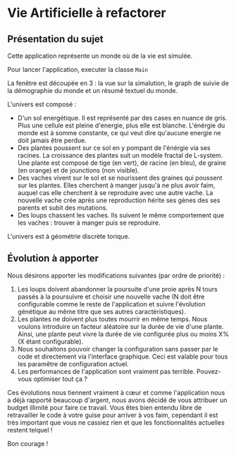 # Vie Artificielle à refactorer

## Présentation du sujet

Cette application représente un monde où de la vie est simulée.

Pour lancer l'application, executer la classe `Main`

La fenêtre est découpée en 3 : la vue sur la simalution, le graph de suivie de la démographie du monde et un résumé textuel du monde.

L'univers est composé :

 * D'un sol energétique. Il est représenté par des cases en nuance de gris. Plus une cellule est pleine d'energie, plus elle est blanche. L'énérgie du monde est à somme constante, ce qui veut dire qu'aucune energie ne doit jamais être perdue.
 * Des plantes poussent sur ce sol en y pompant de l'énérgie via ses racines. La croissance des plantes suit un modèle fractal de L-system. Une plante est composé de tige (en vert), de racine (en bleu), de graine (en orange) et de jounctions (non visible).
 * Des vaches vivent sur le sol et se nourissent des graines qui poussent sur les plantes. Elles cherchent à manger jusqu'à ne plus avoir faim, auquel cas elle cherchent à se reproduire avec une autre vache. La nouvelle vache crée après une reproduction hérite ses gènes des ses parents et subit des mutations.
 * Des loups chassent les vaches. Ils suivent le même comportement que les vaches : trouver à manger puis se reproduire.

L'univers est à géométrie discrète torique.

## Évolution à apporter

Nous désirons apporter les modifications suivantes (par ordre de priorité) :

 1. Les loups doivent abandonner la poursuite d'une proie après N tours passés à la poursuivre et choisir une nouvelle vache (N doit être configurable comme le reste de l'application et suivre l'évolution génétique au même titre que ses autres caractèristiques).
 2. Les plantes ne doivent plus toutes mourrir en même temps. Nous voulons introduire un facteur aléatoire sur la durée de vie d'une plante. Ainsi, une plante peut vivre la durée de vie configurée plus ou moins X% (X étant configurable).
 3. Nous souhaitons pouvoir changer la configuration sans passer par le code et directement via l'interface graphique. Ceci est valable pour tous les paramêtre de configuration actuel.
 4. Les performances de l'application sont vraiment pas terrible. Pouvez-vous optimiser tout ça ?

Ces évolutions nous tiennent vraiment à cœur et comme l'application nous a déjà rapporté beaucoup d'argent, nous avons décidé de vous attribuer un budget illimité pour faire ce travail.
Vous êtes bien entendu libre de retravailler le code à votre guise pour arriver à vos faim, cependant il est très important que vous ne cassiez rien et que les fonctionnalités actuelles restent telquel !

Bon courage !
